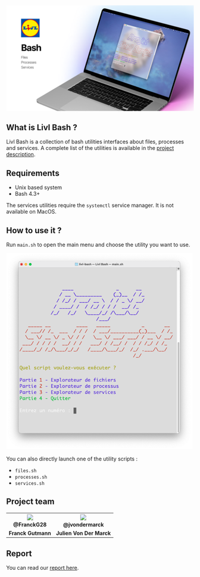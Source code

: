 ![Livl Bash](img/livl-bash.png)

## What is Livl Bash ?

Livl Bash is a collection of bash utilities interfaces about files, processes and services.
A complete list of the utilities is available in the [project description](PROJECT.md).

## Requirements

* Unix based system
* Bash 4.3+

The services utilities require the `systemctl` service manager. It is not available on MacOS.

## How to use it ?

Run `main.sh` to open the main menu and choose the utility you want to use.

<img src="img/main-menu.png" width="500" />

You can also directly launch one of the utility scripts :

* `files.sh`
* `processes.sh`
* `services.sh`

## Project team

<table align="center">
    <tr>
        <th><img src="https://avatars.githubusercontent.com/u/19238963?v=4?v=4?size=115" width="115"><br><strong>@FranckG28</strong></th>
        <th><img  src="https://avatars.githubusercontent.com/u/62793491?v=4?size=115" width="115"><br><strong>@jvondermarck</strong></th>
    </tr>
    <tr align="center">
        <td><b>Franck Gutmann</b></td>
        <td><b>Julien Von Der Marck</b></td>
  </tr>
</table>

## Report

You can read our [report here](REPORT.md).